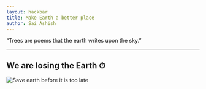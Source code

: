 ```yaml
---
layout: hackbar
title: Make Earth a better place
author: Sai Ashish
---
```


“Trees are poems that the earth writes upon the sky.”

---

## We are losing the Earth ⏱

![Save earth before it is too late]({{site.baseurl}}/assets/images/mahendrasingh.jpeg)
